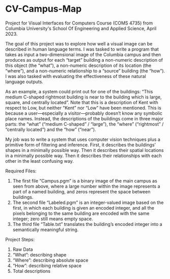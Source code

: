 # CV-Campus-Map
Project for Visual Interfaces for Computers Course (COMS 4735) from Columbia University's School Of Engineering and Applied Science, April 2023.

The goal of this project was to explore how well a visual image can be described in human language terms. I was tasked to write a program that takes as input a two-dimensional image of the Columbia campus and then produces as output for each “target” building a non-numeric description of this object (the “what”), a non-numeric description of its location (the “where”), and a non-numeric relationship to a “source” building (the “how”). I was also tasked with evaluating the effectiveness of these natural language outputs.

As an example, a system could print out for one of the buildings: “This medium C-shaped rightmost building is near to the building which is large, square, and centrally located”. Note that this is a description of Kent with respect to Low, but neither “Kent” nor “Low” have been mentioned. This is because a user—especially a visitor—probably doesn’t know any symbolic place names. Instead, the descriptions of the buildings come in three major parts: the “what” (“medium C-shaped” / “large”), the “where” (“rightmost” / “centrally located”) and the “how” (“near”).

My job was to write a system that uses computer vision techniques plus a primitive form of filtering and inference. First, it describes the buildings’ shapes in a minimally possible way. Then it describes their spatial locations in a minimally possible way. Then it describes their relationships with each other in the least confusing way.

Required Files:
1. The first file “Campus.pgm” is a binary image of the main campus as seen from above, where a large number within the image represents a part of a named building, and zeros represent the space between buildings.
2. The second file “Labeled.pgm” is an integer-valued image based on the first, in which each building is given an encoded integer, and all the pixels belonging to the same building are encoded with the same integer; zero still means empty space. 
3. The third file “Table.txt” translates the building’s encoded integer into a semantically meaningful string.

Project Steps:
1. Raw Data
2. “What”: describing shape
3. “Where”: describing absolute space
4. “How”: describing relative space
5. Total descriptions
